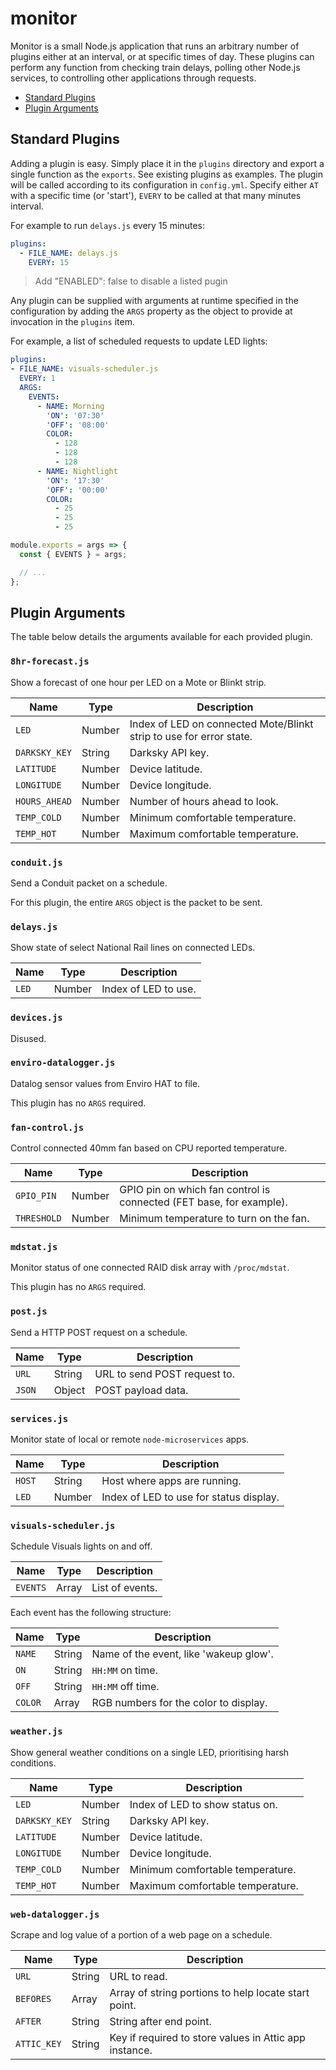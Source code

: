 # monitor

Monitor is a small Node.js application that runs an arbitrary number of plugins
either at an interval, or at specific times of day. These plugins can perform
any function from checking train delays, polling other Node.js services, to
controlling other applications through requests.

- [Standard Plugins](#standard-plugins)
- [Plugin Arguments](#plugin-arguments)


## Standard Plugins

Adding a plugin is easy. Simply place it in the `plugins` directory and export a
single function as the `exports`. See existing plugins as examples. The plugin
will be called according to its configuration in `config.yml`. Specify either
`AT` with a specific time (or 'start'), `EVERY` to be called at that many minutes
interval.

For example to run `delays.js` every 15 minutes:

```yml
plugins:
  - FILE_NAME: delays.js
    EVERY: 15
```

> Add "ENABLED": false to disable a listed pugin

Any plugin can be supplied with arguments at runtime specified in the
configuration by adding the `ARGS` property as the object to provide at
invocation in the `plugins` item.

For example, a list of scheduled requests to update LED lights:

```yml
plugins:
- FILE_NAME: visuals-scheduler.js
  EVERY: 1
  ARGS:
    EVENTS:
      - NAME: Morning
        'ON': '07:30'
        'OFF': '08:00'
        COLOR:
          - 128
          - 128
          - 128
      - NAME: Nightlight
        'ON': '17:30'
        'OFF': '00:00'
        COLOR:
          - 25
          - 25
          - 25
```

```js
module.exports = args => {
  const { EVENTS } = args;

  // ...
};
```


## Plugin Arguments

The table below details the arguments available for each provided plugin.

### `8hr-forecast.js`

Show a forecast of one hour per LED on a Mote or Blinkt strip.

| Name | Type | Description |
|------|------|-------------|
| `LED` | Number | Index of LED on connected Mote/Blinkt strip to use for error state. |
| `DARKSKY_KEY` | String | Darksky API key. |
| `LATITUDE` | Number | Device latitude. |
| `LONGITUDE` | Number | Device longitude. |
| `HOURS_AHEAD` | Number | Number of hours ahead to look. |
| `TEMP_COLD` | Number | Minimum comfortable temperature. |
| `TEMP_HOT` | Number | Maximum comfortable temperature. |

### `conduit.js`

Send a Conduit packet on a schedule.

For this plugin, the entire `ARGS` object is the packet to be sent.

### `delays.js`

Show state of select National Rail lines on connected LEDs.

| Name | Type | Description |
|------|------|-------------|
| `LED` | Number | Index of LED to use. |

### `devices.js`

Disused.

### `enviro-datalogger.js`

Datalog sensor values from Enviro HAT to file.

This plugin has no `ARGS` required.

### `fan-control.js`

Control connected 40mm fan based on CPU reported temperature.

| Name | Type | Description |
|------|------|-------------|
| `GPIO_PIN` | Number | GPIO pin on which fan control is connected (FET base, for example). |
| `THRESHOLD` | Number | Minimum temperature to turn on the fan. |

### `mdstat.js`

Monitor status of one connected RAID disk array with `/proc/mdstat`.

This plugin has no `ARGS` required.

### `post.js`

Send a HTTP POST request on a schedule.

| Name | Type | Description |
|------|------|-------------|
| `URL` | String | URL to send POST request to. |
| `JSON` | Object | POST payload data. |

### `services.js`

Monitor state of local or remote `node-microservices` apps.

| Name | Type | Description |
|------|------|-------------|
| `HOST` | String | Host where apps are running. |
| `LED` | Number | Index of LED to use for status display. |

### `visuals-scheduler.js`

Schedule Visuals lights on and off.

| Name | Type | Description |
|------|------|-------------|
| `EVENTS` | Array | List of events. |

Each event has the following structure:

| Name | Type | Description |
|------|------|-------------|
| `NAME` | String | Name of the event, like 'wakeup glow'. |
| `ON` | String | `HH:MM` on time. |
| `OFF` | String | `HH:MM` off time. |
| `COLOR` | Array | RGB numbers for the color to display. |

### `weather.js`

Show general weather conditions on a single LED, prioritising harsh conditions.

| Name | Type | Description |
|------|------|-------------|
| `LED` | Number | Index of LED to show status on. |
| `DARKSKY_KEY` | String | Darksky API key. |
| `LATITUDE` | Number | Device latitude. |
| `LONGITUDE` | Number | Device longitude. |
| `TEMP_COLD` | Number | Minimum comfortable temperature. |
| `TEMP_HOT` | Number | Maximum comfortable temperature. |

### `web-datalogger.js`

Scrape and log value of a portion of a web page on a schedule.

| Name | Type | Description |
|------|------|-------------|
| `URL` | String | URL to read. |
| `BEFORES` | Array | Array of string portions to help locate start point. |
| `AFTER` | String | String after end point. |
| `ATTIC_KEY` | String | Key if required to store values in Attic app instance. |
